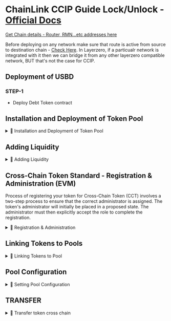 # ChainLink CCIP Guide Lock/Unlock - [Official Docs](https://docs.chain.link/ccip)
[Get Chain details - Router, RMN...etc addresses here](https://docs.chain.link/ccip/directory/testnet/chain/polygon-testnet-amoy)

Before deploying on any network make sure that route is active from source to destination chain - [Check Here](https://docs.chain.link/ccip/directory/mainnet). 
In Layerzero, if a particualr network is integrated with it then we can bridge it from any other layerzero compatible network, BUT that's not the case for CCIP.

## Deployment of USBD 
### **STEP-1**

- Deploy Debt Token contract

## Installation and Deployment of Token Pool 
<details>
<summary> 🔽 Installation and Deployment of Token Pool </summary>

### **STEP-2**
Ccip installation - It might take a bit more than than usual
```
npm install @chainlink/contracts-ccip@1.6.0 --force
```

### **STEP-3**
Create a new contract - `ChainlinkCcip` that will be used to deploy pool. We can override function and add any new functionality depening on our needs. 

Inherting contract `ChainlinkCcip` is `LockReleaseTokenPool`. 

Constructor args - 
 - **IERC20 token** - address of USBD
 - **uint8 localTokenDecimals** - decimal of token 
 - **address[] memory allowlist** - Initial list of authorized addresses
 - **address rmnProxy** - address of the RMN proxy contract
 - **bool acceptLiquidity** - whether the pool accepts external liquidity
 - **address router** - address of the router contract

Deploy it on each network. 
<details>
<summary> 🔽 Contract </summary>

```javascript 
//SPDX-License-identifier:MIT

pragma solidity ^0.8.0;
import {LockReleaseTokenPool} from "@chainlink/contracts-ccip/contracts/pools/LockReleaseTokenPool.sol";
import {IERC20} from "@chainlink/contracts/src/v0.8/vendor/openzeppelin-solidity/v4.8.3/contracts/token/ERC20/IERC20.sol";

contract ChainlinkCcip is LockReleaseTokenPool {
    constructor(
        IERC20 token,
        uint8 localTokenDecimals,
        address[] memory allowlist,
        address rmnProxy,
        bool acceptLiquidity,
        address router
    ) LockReleaseTokenPool(token, localTokenDecimals, allowlist, rmnProxy, acceptLiquidity, router) {}
}
```
</details>

</details>



## Adding Liquidity 
<details>
<summary> 🔽 Adding Liquidity </summary>

### **STEP-4**
Update the liquidity manager (rebalancer) address on BOTH the pool.

- Contract - **ChainlinkCcip**
- Function - **setRebalancer(address rebalancer)**
- Args - **address rebalancer** -> Allows the rebalancer to add liquidity to the pool
```javascript
function setRebalancer(address rebalancer) external onlyOwner;
```
[Polygon Txn - Set Rebalancer](https://amoy.polygonscan.com/tx/0x6528ab453c6fce7aeee51487d4310c279bfe7feddc3c4b57ef430c254d22d4f0)
### **STEP-5**
- Add liquidity to each pool. Only Allows the **rebalancer** to add **liquidity** to the pool
- Requires prior token approval
- Only callable by the authorized rebalancer
- Only works if the pool accepts liquidity
----------------------------------------
- Contract - **ChainlinkCcip**
- Function - **provideLiquidity**
- Parameter- **uint256 amount** - Amount to provide liquidity. 

```javascript 
function provideLiquidity(uint256 amount) external;
```
<details>
<summary> 🔽 Foundry Script to add liquidty </summary>

```javascript 
//SPDX-L:icense-Identifier:MIT
pragma solidity 0.8.24;
import {Script, console} from "lib/forge-std/src/Script.sol";
import {Adapter} from "../../contracts/core/Adapter.sol";
import {IERC20} from "@chainlink/contracts/src/v0.8/vendor/openzeppelin-solidity/v4.8.3/contracts/token/ERC20/IERC20.sol";

contract DeployCcip is Script {
      function run() external {
        Adapter adpt = Adapter(0x6E7d642328668Da5fa91C0a89d582F096384032c); 
        vm.startBroadcast();
        adpt.provideLiquidity(1000e18);
        vm.stopBroadcast();
    }
}
```
</details>

</details>





## Cross-Chain Token Standard - Registration & Administration (EVM)

Process of registering your token for Cross-Chain Token (CCT) involves a two-step process to ensure that the correct administrator is assigned. The token's administrator will initially be placed in a proposed state. The administrator must then explicitly accept the role to complete the registration.

<details>
<summary> 🔽 Registration & Administration </summary>

### **STEP-6**
Registers the admin of the token using the `owner` method.
- The caller must be the admin returned by the `owner` method of our Debt Contract.
-------------------------------------------------------------
- Contract - `RegistryModuleOwnerCustom`
- Function - `registerAdminViaOwner`
- Parameter - **address token** - Address of USBD 

[Polygon Amoy Testnet Txn ](https://amoy.polygonscan.com/tx/0x3f6132a6aec1e34ed9069f396ed44d95fea42a802ca73ced43f4175de0d1c065)

Once the administrator has been proposed and is in a pending state, they must accept the role to complete the registration process. This step finalizes the assignment of the administrator.

<details>
<summary> 🔽 Foundry Script to Register Owner </summary>

```javascript 
//SPDX-L:icense-Identifier:MIT
pragma solidity 0.8.24;
import {Script, console} from "lib/forge-std/src/Script.sol";
import {RegistryModuleOwnerCustom} from
    "@chainlink/contracts-ccip/contracts/tokenAdminRegistry/RegistryModuleOwnerCustom.sol";
import {IERC20} from "@chainlink/contracts/src/v0.8/vendor/openzeppelin-solidity/v4.8.3/contracts/token/ERC20/IERC20.sol";

contract CcipRegisterOwner is Script {
    /**
     * RegistryModuleOwnerCustom
     * polygon 0x84ad5890A63957C960e0F19b0448A038a574936B
     * polygon - USBD - 0xA11AC8479D4bb89A3Cb6Ee8050bcce99ee6CFE2b
     * 
     * ARBITRUM 
     * Register Moudle - 0xE625f0b8b0Ac86946035a7729Aba124c8A64cf69
     * USBD - 0x9a64371655872B16395342B0C7A27C16d9eaC78e
     * 
     */
    address usbd = 0x9a64371655872B16395342B0C7A27C16d9eaC78e;
    RegistryModuleOwnerCustom register = RegistryModuleOwnerCustom(0xE625f0b8b0Ac86946035a7729Aba124c8A64cf69);
      function run() external {
        vm.startBroadcast();
        register.registerAdminViaOwner(usbd);
        vm.stopBroadcast();
    }
}
```
</details>

### **STEP-7**
Accepts the administrator role for a token.

### Who can call this function? 
Can only be called by the pending administrator

- Contract - **TokenAdminRegistry**
- Function - **acceptAdminRole(address localToken)**
- Parameter -  **address localToken** - token to accept the administrator role for

[Polygon Amoy Testnet Accept Admin Txn](https://amoy.polygonscan.com/tx/0x1e152cc59136b987651f54168a9cb8be570500aed11b41c737f8a262ee815318)

<details>
<summary> 🔽 Foundry Script for Accepting Admin Role </summary>

```javascript 
//SPDX-L:icense-Identifier:MIT
pragma solidity 0.8.24;
import {Script, console} from "lib/forge-std/src/Script.sol";
import {TokenAdminRegistry} from "@chainlink/contracts-ccip/contracts/tokenAdminRegistry/TokenAdminRegistry.sol";
import {IERC20} from "@chainlink/contracts/src/v0.8/vendor/openzeppelin-solidity/v4.8.3/contracts/token/ERC20/IERC20.sol";

contract CcipAcceptAdmin is Script {

    /**
     * Polygon 
     *  Token Admin registery - 0x1e73f6842d7afDD78957ac143d1f315404Dd9e5B
     *  USBD - 0xA11AC8479D4bb89A3Cb6Ee8050bcce99ee6CFE2b
     *  
     * Arbitrum 
     * Token Admin registery - 0x8126bE56454B628a88C17849B9ED99dd5a11Bd2f
     * USBD - 0x9a64371655872B16395342B0C7A27C16d9eaC78e
     * 
     */
    
    address usbd = 0x9a64371655872B16395342B0C7A27C16d9eaC78e;
    TokenAdminRegistry claimRole = TokenAdminRegistry(0x8126bE56454B628a88C17849B9ED99dd5a11Bd2f);

    function run() external {
        vm.startBroadcast();
        claimRole.acceptAdminRole(usbd);
        vm.stopBroadcast();
    }
}

```
</details>
</details>

## Linking Tokens to Pools
<details>
<summary> 🔽 Linking Tokens to Pool  </summary>

### **STEP-8**

Sets the pool for a token. Setting the pool to address(0) effectively delists the token from CCIP. Setting the pool to any other address enables the token on CCIP.

- Contract - `TokenAdminRegistry`
- Function - ```
setPool(address localToken, address pool) external onlyTokenAdmin(localToken)```
- Parameters
   - **address localToken** - USBD address to set the pool for
   - **address pool**- The pool to set for the token 

[Polygon Txn - Set Pool](https://amoy.polygonscan.com/tx/0x59ac14fca418b819271b0ec672ce0912c8ad3d13c98c7ce0e58dd63228d68789) 

<details>
<summary> 🔽 Foundry Script for setting pool </summary>

```javascript 
//SPDX-L:icense-Identifier:MIT
pragma solidity 0.8.24;
import {Script, console} from "lib/forge-std/src/Script.sol";
import {TokenAdminRegistry} from "@chainlink/contracts-ccip/contracts/tokenAdminRegistry/TokenAdminRegistry.sol";
import {IERC20} from "@chainlink/contracts/src/v0.8/vendor/openzeppelin-solidity/v4.8.3/contracts/token/ERC20/IERC20.sol";

contract CcipSetPool is Script {
    /**
     * Polygon 
     *  Token Admin registery - 0x1e73f6842d7afDD78957ac143d1f315404Dd9e5B
     *  USBD - 0xA11AC8479D4bb89A3Cb6Ee8050bcce99ee6CFE2b
     * Polygon pool - 0x6E7d642328668Da5fa91C0a89d582F096384032c
     *  
     * Arbitrum 
     * Token Admin registery - 0x8126bE56454B628a88C17849B9ED99dd5a11Bd2f
     * USBD - 0x9a64371655872B16395342B0C7A27C16d9eaC78e
     * Pool - 0x7f8cE0C19c0b648de19Ae7831b3c6F9DA477ffBc
     */
    address usbd = 0x9a64371655872B16395342B0C7A27C16d9eaC78e;
    address pool = 0x7f8cE0C19c0b648de19Ae7831b3c6F9DA477ffBc;
    TokenAdminRegistry poolSet = TokenAdminRegistry(0x8126bE56454B628a88C17849B9ED99dd5a11Bd2f);

    function run() external {
        vm.startBroadcast();
        poolSet.setPool(usbd,pool);
        vm.stopBroadcast();
    }
}
```

</details>
</details>

## Pool Configuration

<details>
<summary> 🔽 Setting Pool Configuration </summary>

### **STEP-9**

Initialize the token pool configuration on each blockchain to enable cross-chain transfers,

- Contract - `ChainlinkCcip` - Pool Contract 
- Function - function **applyChainUpdates**(
    uint64[] calldata remoteChainSelectorsToRemove,
    ChainUpdate[] calldata chainsToAdd
  ) external virtual onlyOwner
- Parameter - 

    - **remoteChainSelectorsToRemove** -  A list of chain selectors to remove
    - **ChainUpdate[] calldata chainsToAdd** - A list of chains and their new permission status & rate limits
          
        **ChainUpdate Struct Breakdown**
         - **uint64 remoteChainSelector** - Remote chain selector
         - **bytes[] remotePoolAddresses** - Address of the remote pool, ABI encoded in the case of a remote EVM chain
         - **bytes remoteTokenAddress** - Address of the remote token, ABI encoded in the case of a remote EVM chain.
         - **RateLimiter.Config outboundRateLimiterConfig** - Outbound rate limited config, meaning the rate limits for all of the onRamps for the given chain
         - **RateLimiter.Config inboundRateLimiterConfig** -  Inbound rate limited config, meaning the rate limits for all of the offRamps for the given chain
        ```javascript 
        struct ChainUpdate {
       uint64 remoteChainSelector;  
       bytes[] remotePoolAddresses; 
       bytes remoteTokenAddress; 
      RateLimiter.Config outboundRateLimiterConfig;  
      RateLimiter.Config inboundRateLimiterConfig; 
      }
  ```

[Polygon Testnet Txn ApplyChainUpdates](https://amoy.polygonscan.com/tx/0x10455d3184d146ecb5c5b9e8b82431e9dacbdae9909770f669bd78eca85123b2)

**Please look at this configuration again i have just used the default one for `RateLimiter.Config outboundRateLimiterConfig` and `RateLimiter.Config inboundRateLimiterConfig`** 
![alt text](image.png)

<details>
<summary> 🔽 Foundry Script to set remote chains </summary>

```javascript 

//SPDX-L:icense-Identifier:MIT
pragma solidity 0.8.24;
import {Script, console} from "lib/forge-std/src/Script.sol";
import {TokenPool} from "@chainlink/contracts-ccip/contracts/pools/TokenPool.sol";
import {IERC20} from "@chainlink/contracts/src/v0.8/vendor/openzeppelin-solidity/v4.8.3/contracts/token/ERC20/IERC20.sol";
import {RateLimiter} from "@chainlink/contracts-ccip/contracts/libraries/RateLimiter.sol";

contract CcipApplyChainUpdates is Script {
    /**
     * Polygon
     *  Token Admin registery - 0x1e73f6842d7afDD78957ac143d1f315404Dd9e5B
     *  USBD - 0xA11AC8479D4bb89A3Cb6Ee8050bcce99ee6CFE2b
     * Polygon pool - 0x6E7d642328668Da5fa91C0a89d582F096384032c
     *
     * Arbitrum
     * Token Admin registery - 0x8126bE56454B628a88C17849B9ED99dd5a11Bd2f
     * USBD - 0x9a64371655872B16395342B0C7A27C16d9eaC78e
     * Pool - 0x7f8cE0C19c0b648de19Ae7831b3c6F9DA477ffBc
     */

    address poolAddress = 0x7f8cE0C19c0b648de19Ae7831b3c6F9DA477ffBc;
    address remotePoolAddress = 0x6E7d642328668Da5fa91C0a89d582F096384032c;
    address remoteTokenAddress = 0xA11AC8479D4bb89A3Cb6Ee8050bcce99ee6CFE2b;

    function run() external {
        address[] memory remotePoolAddresses = new address[](1);
        remotePoolAddresses[0] = remotePoolAddress;
        /**
         * Arbitrum 3478487238524512106
         * Polygon 16281711391670634445
         */
        uint64 remoteChainSelector = 16281711391670634445;
        require(poolAddress != address(0), "Invalid pool address");
        require(remotePoolAddress != address(0), "Invalid remote pool address");
        require(remoteTokenAddress != address(0), "Invalid remote token address");
        require(remoteChainSelector != 0, "chainSelector is not defined for the remote chain");

        vm.startBroadcast();

        TokenPool poolContract = TokenPool(poolAddress);
        TokenPool.ChainUpdate[] memory chainUpdates = new TokenPool.ChainUpdate[](1);

        // Encode remote pool addresses
        bytes[] memory remotePoolAddressesEncoded = new bytes[](remotePoolAddresses.length);
        for (uint256 i = 0; i < remotePoolAddresses.length; i++) {
            remotePoolAddressesEncoded[i] = abi.encode(remotePoolAddresses[i]);
        }

        chainUpdates[0] = TokenPool.ChainUpdate({
            remoteChainSelector: remoteChainSelector, // Chain selector of the remote chain
            remotePoolAddresses: remotePoolAddressesEncoded, // Array of encoded addresses of the remote pools
            remoteTokenAddress: abi.encode(remoteTokenAddress), // Encoded address of the remote token
            outboundRateLimiterConfig: RateLimiter.Config({
                isEnabled: false, // Set to true to enable outbound rate limiting
                capacity: 0, // Max tokens allowed in the outbound rate limiter
                rate: 0 // Refill rate per second for the outbound rate limiter
            }),
            inboundRateLimiterConfig: RateLimiter.Config({
                isEnabled: false, // Set to true to enable inbound rate limiting
                capacity: 0, // Max tokens allowed in the inbound rate limiter
                rate: 0 // Refill rate per second for the inbound rate limiter
            })
        });

        // Create an empty array for chainSelectorRemovals
        uint64[] memory chainSelectorRemovals = new uint64[](0);

        // Apply the chain updates to configure the pool
        poolContract.applyChainUpdates(chainSelectorRemovals, chainUpdates);

        vm.stopBroadcast();
    }
}
```
</details>
</details>


## TRANSFER 
<details>
<summary> 🔽 Transfer token cross chain </summary>


### STEP - 10 
User will be calling `ccipSend` function on Router contract with required paramter in order to initate transfer. 

- Contract - Router
- Function - **ccipSend**(
    uint64 destinationChainSelector,
    Client.EVM2AnyMessage calldata message
  )
- Parameters 
  - **uint64 destinationChainSelector** - The destination chain ID
  - **Client.EVM2AnyMessage calldata message**
      - **bytes receiver** - abi.encode(receiver address) for dest EVM chains
      - **bytes data** - bytes data 
      - **EVMTokenAmount[] tokenAmounts** - It is a struct contains token address and amount 
      - **address feeToken** - address(0) - for native token 
      - **bytes extraArgs** -  

      **If msg.value is larger than the required fee (from getFee) we accept. The overpayment with no refund.**

[Cross chain Transfer of Token From Polygon to Arbitrum](https://ccip.chain.link/tx/0xae9153512215b4074b1e72ceb4eeee1eeccb7fddb3c977d7f83536add23d20ba#/side-drawer/msg/0x833f6901cd608c3627218af5acd219698a4eddf4b94769bbdd0438b16f7a212f)
```javascript
struct EVM2AnyMessage {
    bytes receiver; 
    bytes data;
    EVMTokenAmount[] tokenAmounts;
    address feeToken;
    bytes extraArgs;
  }
```
<details>
<summary> 🔽 Foundry Script for transferring token cross chain </summary>

```javascript 
//SPDX-L:icense-Identifier:MIT
pragma solidity 0.8.24;
import {Script, console} from "lib/forge-std/src/Script.sol";
import {TokenAdminRegistry} from "@chainlink/contracts-ccip/contracts/tokenAdminRegistry/TokenAdminRegistry.sol";
import {IERC20} from "@chainlink/contracts/src/v0.8/vendor/openzeppelin-solidity/v4.8.3/contracts/token/ERC20/IERC20.sol";
import {IRouterClient} from "@chainlink/contracts-ccip/contracts/interfaces/IRouterClient.sol";
import {Client} from "@chainlink/contracts-ccip/contracts/libraries/Client.sol";

contract CcipTransferToken is Script {
    /**
     * Polygon
     *  Token Admin registery - 0x1e73f6842d7afDD78957ac143d1f315404Dd9e5B
     *  USBD - 0xA11AC8479D4bb89A3Cb6Ee8050bcce99ee6CFE2b
     * Router - 0x9C32fCB86BF0f4a1A8921a9Fe46de3198bb884B2
     * Chain selector - 16281711391670634445
     * Chain id - 80002
     *
     *
     * Arbitrum
     * Token Admin registery - 0x8126bE56454B628a88C17849B9ED99dd5a11Bd2f
     * USBD - 0x9a64371655872B16395342B0C7A27C16d9eaC78e
     * Chain selector - 3478487238524512106
     * Router - 0x2a9C5afB0d0e4BAb2BCdaE109EC4b0c4Be15a165
     * chain id - 421614
     */

    address router = 0x2a9C5afB0d0e4BAb2BCdaE109EC4b0c4Be15a165;
    uint64 destinationChainSelector = 16281711391670634445;
    address tokenAddress = 0x9a64371655872B16395342B0C7A27C16d9eaC78e;
    uint256 amount = 10e18;
    uint256 destinationChainId = 80002;
    address feeTokenAddress = address(0); // pay  fee in native token

    function run() external {
        vm.startBroadcast();
        IRouterClient routerContract = IRouterClient(router);

        // Check if the destination chain is supported by the router
        require(tokenAddress != address(0), "Invalid token address");
        require(amount > 0, "Invalid amount to transfer");
        require(routerContract.isChainSupported(destinationChainSelector), "Destination chain not supported");

       // ================================================================
       // │                   Prepare the CCIP message                    │
       // ================================================================
    
        Client.EVM2AnyMessage memory message = Client.EVM2AnyMessage({
            receiver: abi.encode(msg.sender), // Receiver address on the destination chain
            data: abi.encode(), // No additional data
            tokenAmounts: new Client.EVMTokenAmount[](1), // Array of tokens to transfer
            feeToken: feeTokenAddress, // Fee token (native or LINK)
            extraArgs: abi.encodePacked(
                bytes4(keccak256("CCIP EVMExtraArgsV1")), // Extra arguments for CCIP (versioned)
                abi.encode(uint256(0)) // Placeholder for future use
            )
        });

    // ================================================================
    // │                Set the token and amount to transfer           │
    // ================================================================
 
        message.tokenAmounts[0] = Client.EVMTokenAmount({token: tokenAddress, amount: amount});

       // ================================================================
       // │ Approve the router to transfer tokens on behalf of the sender │
       // ================================================================       

        IERC20(tokenAddress).approve(router, amount);

       // ================================================================
       // │        Estimate the fees required for the transfer           │
       // ================================================================

        uint256 fees = routerContract.getFee(destinationChainSelector, message);

       // ================================================================
       // │                              SEND                             │
       // ================================================================
        bytes32 messageId = routerContract.ccipSend{value: fees}(destinationChainSelector, message);

        // Log the Message ID
        console.log("Message ID:");
        console.logBytes32(messageId);
        vm.stopBroadcast();
    }
}
```

</details>



</details>